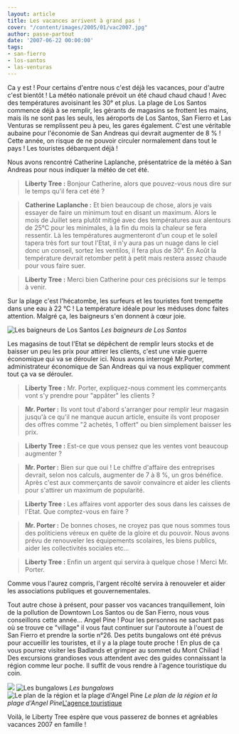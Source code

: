 ```yaml
---
layout: article
title: Les vacances arrivent à grand pas !
cover: "/content/images/2005/01/vac2007.jpg"
author: passe-partout
date: '2007-06-22 00:00:00'
tags:
- san-fierro
- los-santos
- las-venturas
---
```


Ca y est ! Pour certains d'entre nous c'est déjà les vacances, pour d'autre c'est bientôt ! La météo nationale prévoit un été chaud chaud chaud ! Avec des températures avoisinant les 30° et plus. La plage de Los Santos commence déjà à se remplir, les gérants de magasins se frottent les mains, mais ils ne sont pas les seuls, les aéroports de Los Santos, San Fierro et Las Venturas se remplissent peu à peu, les gares également. C'est une véritable aubaine pour l'économie de San Andreas qui devrait augmenter de 8 % ! Cette année, on risque de ne pouvoir circuler normalement dans tout le pays ! Les touristes débarquent déjà !

Nous avons rencontré Catherine Laplanche, présentatrice de la météo à San Andreas pour nous indiquer la météo de cet été.

> **Liberty Tree :** Bonjour Catherine, alors que pouvez-vous nous dire sur le temps qu'il fera cet été ?

> **Catherine Laplanche :** Et bien beaucoup de chose, alors je vais essayer de faire un minimum tout en disant un maximum. Alors le mois de Juillet sera plutôt mitigé avec des températures aux alentours de 25°C pour les minimales, à la fin du mois la chaleur se fera ressentir. Là les températures augmenteront d'un coup et le soleil tapera très fort sur tout l'Etat, il n'y aura pas un nuage dans le ciel donc un conseil, sortez les ventilos, il fera plus de 30°. En Août la température devrait retomber petit à petit mais restera assez chaude pour vous faire suer.

> **Liberty Tree :** Merci bien Catherine pour ces précisions sur le temps&nbsp; à venir.

Sur la plage c'est l'hécatombe, les surfeurs et les touristes font trempette dans une eau à 22 °C ! La température idéale pour les méduses donc faites attention. Malgré ça, les baigneurs s'en donnent à cœur joie.

![Les baigneurs de Los Santos](/content/images/2005/01/vac20076.jpg)
_Les baigneurs de Los Santos_

Les magasins de tout l'Etat se dépêchent de remplir leurs stocks et de baisser un peu les prix pour attirer les clients, c'est une vraie guerre économique qui va se dérouler ici. Nous avons interrogé Mr.Porter, administrateur économique de San Andreas qui va nous expliquer comment tout ça va se dérouler.

> **Liberty Tree :** Mr. Porter, expliquez-nous comment les commerçants vont s'y prendre pour "appâter" les clients ?

> **Mr. Porter :** Ils vont tout d'abord s'arranger pour remplir leur magasin jusqu'à ce qu'il ne manque aucun article, ensuite ils vont proposer des offres comme "2 achetés, 1 offert" ou bien simplement baisser les prix.

> **Liberty Tree :** Est-ce que vous pensez que les ventes vont beaucoup augmenter ?

> **Mr. Porter :** Bien sur que oui ! Le chiffre d'affaire des entreprises devrait, selon nos calculs, augmenter de 7 à 8 %, un gros bénéfice. Après c'est aux commerçants de savoir convaincre et aider les clients pour s'attirer un maximum de popularité.

> **Liberty Tree :** Les affaires vont apporter des sous dans les caisses de l'Etat. Que comptez-vous en faire ?

> **Mr. Porter :** De bonnes choses, ne croyez pas que nous sommes tous des politiciens véreux en quête de la gloire et du pouvoir. Nous avons prévu de renouveler les équipements scolaires, les biens publics, aider les collectivités sociales etc...

> **Liberty Tree :** Enfin un argent qui servira à quelque chose ! Merci Mr. Porter.

Comme vous l'aurez compris, l'argent récolté servira à renouveler et aider les associations publiques et gouvernementales.

Tout autre chose à présent, pour passer vos vacances tranquillement, loin de la pollution de Downtown Los Santos ou de San Fierro, nous vous conseillons cette année... Angel Pine ! Pour les personnes ne sachant pas où se trouve ce "village" il vous faut continuer sur l'autoroute à l'ouest de San Fierro et prendre la sortie n°26. Des petits bungalows ont été prévus pour accueillir les touristes, et il y a la plage toute proche ! En plus de ça vous pourrez visiter les Badlands et grimper au sommet du Mont Chiliad ! Des excursions grandioses vous attendent avec des guides connaissant la région comme leur poche. Il suffit de vous rendre à l'agence touristique du coin.

![](/content/images/2005/01/vac20072.jpg)
![Les bungalows](/content/images/2005/01/vac20073.jpg)
_Les bungalows_[](/content/images/2005/01/vac20071.jpg)
![Le plan de la région et la plage d'Angel Pine](/content/images/2005/01/vac20075.jpg)
_Le plan de la région et la plage d'Angel Pine_[L'agence touristique](/content/images/2005/01/vac20074.jpg)

Voilà, le Liberty Tree espère que vous passerez de bonnes et agréables vacances 2007 en famille !

<!--kg-card-end: markdown-->
